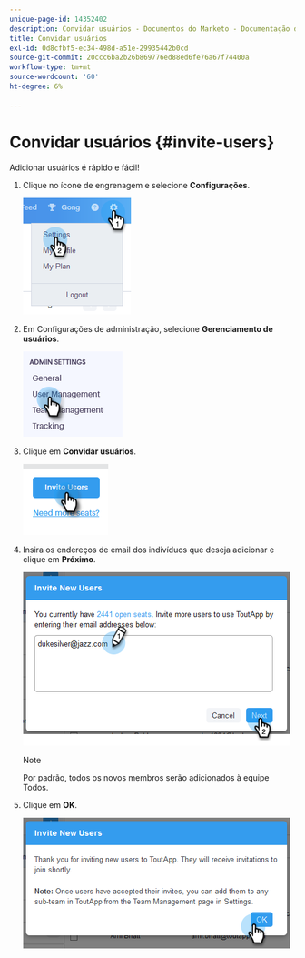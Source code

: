 ```yaml
---
unique-page-id: 14352402
description: Convidar usuários - Documentos do Marketo - Documentação do produto
title: Convidar usuários
exl-id: 0d8cfbf5-ec34-498d-a51e-29935442b0cd
source-git-commit: 20ccc6ba2b26b869776ed88ed6fe76a67f74400a
workflow-type: tm+mt
source-wordcount: '60'
ht-degree: 6%

---
```


# Convidar usuários {#invite-users}

Adicionar usuários é rápido e fácil!

1. Clique no ícone de engrenagem e selecione **Configurações**.

   ![](assets/one.png)

1. Em Configurações de administração, selecione **Gerenciamento de usuários**.

   ![](assets/invite-team-members-2.png)

1. Clique em **Convidar usuários**.

   ![](assets/invite-team-members-3.png)

1. Insira os endereços de email dos indivíduos que deseja adicionar e clique em **Próximo**.

   ![](assets/four.png)

   >[!NOTE]
   >
   >Por padrão, todos os novos membros serão adicionados à equipe Todos.

1. Clique em **OK**.

   ![](assets/five.png)
